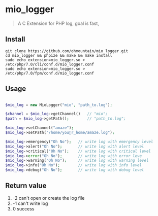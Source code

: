 # mio\_logger
> A C Extension for PHP log, goal is fast,

## Install
```shell
git clone https://github.com/ohmountain/mio_logger.git
cd mio_logger && phpize && make && make install 
sudo echo extension=mio_logger.so > /etc/php/7.0/cli/conf.d/mio_logger.conf
sudo echo extension=mio_logger.so > /etc/php/7.0/fpm/conf.d/mio_logger.conf
```

## Usage
``` php

$mio_log = new MioLogger("mio", "path_to.log");

$channel = $mio_log->getChannel()   // "mio";
$path = $mio_log->getPath();        // "path_to.log";

$mio_log->setChannel("amaze");
$mio_log->setPath("/home/your_home/amaze.log");

$mio_log->emergency("Oh No");   // write log with emergency level
$mio_log->alert("Oh No");       // write log with alert level
$mio_log->critical("Oh No");    // write log with critical level
$mio_log->error("Oh No");       // write log with error leve
$mio_log->warning("Oh No");     // write log with warning level
$mio_log->info("Oh No");        // write log with info level
$mio_log->debug("Oh No");       // write log with debug level

```

## Return value
1. -2   can't open or create the log file
2. -1   can't write log
3. 0    success

